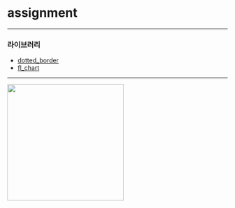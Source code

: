# assignment

-------------------------------

### 라이브러리
- [dotted_border](https://pub.dev/packages/dotted_border)
- [fl_chart](https://pub.dev/packages/fl_chart)

-------------------------------

<img src="https://user-images.githubusercontent.com/39526249/173240532-364827a6-75c6-4dd0-8ad8-48e9103dafa0.gif"  width="266"/>
